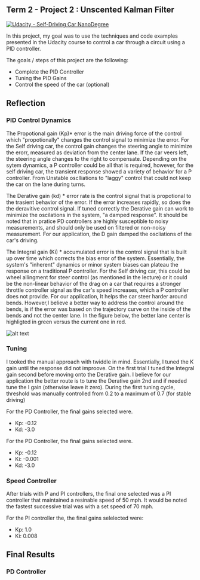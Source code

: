 ## Term 2 - Project 2 : Unscented Kalman Filter  
[![Udacity - Self-Driving Car NanoDegree](https://s3.amazonaws.com/udacity-sdc/github/shield-carnd.svg)](http://www.udacity.com/drive)

In this project, my goal was to use the techniques and code examples presented in the Udacity course to control a car through a circuit using a PID controller.

The goals / steps of this project are the following:
- Complete the PID Controller
- Tuning the PID Gains
- Control the speed of the car (optional)

[//]: # (Image References)

[image1]: ./Output/CTEvsTraj.png.jpg "Better Trajectory for the cures"

## Reflection

### PID Control Dynamics
The Propotional gain (Kp)* error is the main driving force of the control which "propotionally" changes the control signal to minimize the error. For the Self driving car, the control gain changes the steering angle to minimize the erorr, measured as deviation from the center lane. If the car veers left, the steering angle changes  to the right to compensate. Depending on the sytem dynamics, a P controller could be all that is required, however, for the self driving car, the transient response showed a variety of behavior for a P controller. From Unstable osclliations to "laggy" control that could not keep the car on the lane during turns.

The Derative gain (kd) * error rate is the control signal that is propotional to the trasient behavior of the error. If the error increases rapidly, so does the the deravitive control signal. If tuned correctly the Derative gain can work to minimize the oscilations in the system, "a damped response". It should be noted that in pratice PD controllers are highly susceptible to noisy measurements, and should only be used on filtered or non-noisy measurement. For our application, the D gain damped the oscliations of the car's driving.

The Integral gain (Ki) * accumulated error is the control signal that is built up over time which corrects the bias error of the system. Essentially, the system's "inherent" dynamics or minor system biases can plateau the response on a traditional P controller. For the Self driving car, this could be wheel allingment for steer control (as mentioned in the lecture) or it could be the non-linear behavior of the drag on a car that requires a stronger throttle controller signal as the car's speed increases, which a P controller does not provide. For our application, It helps the car steer harder around bends. However,I believe a better way to address the control around the bends, is if the error was based on the trajectory curve on the inside of the bends and not the center lane. In the figure below, the better lane center is highligted in green versus the current one in red. 

![alt text][image1]

### Tuning

I tooked the manual approach with twiddle in mind. Essentially, I tuned the K gain until the response did not improove. On the first trial I tuned the Integral gain second before moving onto the Derative gain. I believe for our application the better route is to tune the Derative gain 2nd and if needed tune the I gain (otherwise leave it zero). During the first tuning cycle, threshold was manually controlled from 0.2 to a maximum of 0.7 (for stable driving) 

For the PD Controller, the final gains selected were.
* Kp: -0.12
* Kd: -3.0

For the PD Controller, the final gains selected were.
* Kp: -0.12
* Ki: -0.001
* Kd: -3.0

### Speed Controller

After trials with P and PI controllers, the final one selected was a PI controller that maintained a resinable speed of 50 mph. It would be noted the fastest successive trial was with a set speed of 70 mph.

For the PI controller the, the final gains selelected were:
* Kp: 1.0 
* Ki: 0.008

## Final Results
### PD Controller
###
